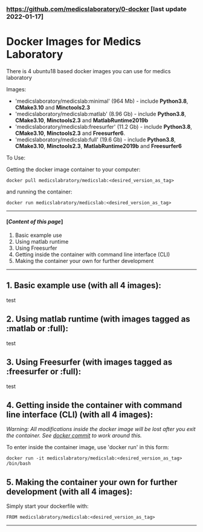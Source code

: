 ### https://github.com/medicslaboratory/0-docker [last update 2022-01-17]

# Docker Images for Medics Laboratory
There is 4 ubuntu18 based docker images you can use for medics laboratory

Images:

  - 'medicslaboratory/medicslab:minimal' (964 Mb) - include **Python3.8**, **CMake3.10** and **Minctools2.3**
  - 'medicslaboratory/medicslab:matlab' (8.96 Gb) - include **Python3.8**, **CMake3.10**, **Minctools2.3** and **MatlabRuntime2019b**
  - 'medicslaboratory/medicslab:freesurfer' (11.2 Gb) - include **Python3.8**, **CMake3.10**, **Minctools2.3** and **Freesurfer6**.
  - 'medicslaboratory/medicslab:full' (19.6 Gb) - include **Python3.8**, **CMake3.10**, **Minctools2.3**, **MatlabRuntime2019b** and **Freesurfer6**

To Use:

  Getting the docker image container to your computer:
  ```  
  docker pull medicslabratory/medicslab:<desired_version_as_tag>  
  ```
  and running the container:
  ```  
  docker run medicslabratory/medicslab:<desired_version_as_tag>  
  ```
<!-- Tip: [If you don’t want to preface the docker command with sudo](https://docs.docker.com/engine/install/linux-postinstall/). -->
---------------------------
#### [*Content of this page*]
1. Basic example use
2. Using matlab runtime
3. Using Freesurfer
4. Getting inside the container with command line interface (CLI)
5. Making the container your own for further development

----------------------


## 1. Basic example use (with all 4 images):

test

## 2. Using matlab runtime (with images tagged as :matlab or :full):

test

## 3. Using Freesurfer (with images tagged as :freesurfer or :full):

test

## 4. Getting inside the container with command line interface (CLI) (with all 4 images):
*Warning: All modifications inside the docker image will be lost after you exit the container. See [docker commit](https://docs.docker.com/engine/reference/commandline/commit/) to work around this.*

To enter inside the container image, use 'docker run' in this form:
```
docker run -it medicslabratory/medicslab:<desired_version_as_tag> /bin/bash
```

## 5. Making the container your own for further development (with all 4 images):
Simply start your dockerfile with:
```
FROM medicslabratory/medicslab:<desired_version_as_tag>
```

--------------------
